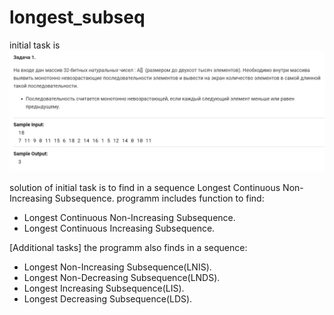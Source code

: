 # longest_subseq
initial task is
![](https://github.com/melik-a/longest_non_increasing_subseq/blob/master/task.png)

solution of initial task is to find in a sequence Longest Continuous Non-Increasing Subsequence.
programm includes function to find:
  - Longest Continuous Non-Increasing Subsequence.
  - Longest Continuous Increasing Subsequence.

[Additional tasks]
the programm also finds in a sequence:
  - Longest Non-Increasing Subsequence(LNIS).
  - Longest Non-Decreasing Subsequence(LNDS).
  - Longest Increasing Subsequence(LIS).
  - Longest Decreasing Subsequence(LDS).
